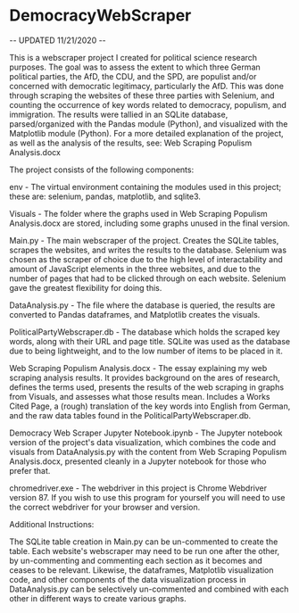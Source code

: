 # DemocracyWebScraper

-- UPDATED 11/21/2020 --

This is a webscraper project I created for political science research purposes. The goal was to assess the extent to
which three German political parties, the AfD, the CDU, and the SPD, are populist and/or concerned with democratic
legitimacy, particularly the AfD. This was done through scraping the websites of these three parties with Selenium, and
counting the occurrence of key words related to democracy, populism, and immigration. The results were tallied in an 
SQLite database, parsed/organized with the Pandas module (Python), and visualized with the Matplotlib module (Python).
For a more detailed explanation of the project, as well as the analysis of the results, see:
Web Scraping Populism Analysis.docx 


The project consists of the following components:

env - The virtual environment containing the modules used in this project; these are: selenium, pandas, matplotlib, and
sqlite3. 

Visuals - The folder where the graphs used in Web Scraping Populism Analysis.docx are stored, including some graphs
unused in the final version. 

Main.py - The main webscraper of the project. Creates the SQLite tables, scrapes the websites, and writes the results
to the database. Selenium was chosen as the scraper of choice due to the high level of interactability and amount of 
JavaScript elements in the three websites, and due to the number of pages that had to be clicked through on each 
website. Selenium gave the greatest flexibility for doing this.

DataAnalysis.py - The file where the database is queried, the results are converted to Pandas dataframes, and Matplotlib
creates the visuals. 

PoliticalPartyWebscraper.db - The database which holds the scraped key words, along with their URL and page title. 
SQLite was used as the database due to being lightweight, and to the low number of items to be placed in it. 

Web Scraping Populism Analysis.docx - The essay explaining my web scraping analysis results. It provides background on
the ares of research, defines the terms used, presents the results of the web scraping in graphs from Visuals, and 
assesses what those results mean. Includes a Works Cited Page, a (rough) translation of the key words into English from 
German, and the raw data tables found in the PoliticalPartyWebscraper.db.

Democracy Web Scraper Jupyter Notebook.ipynb - The Jupyter notebook version of the project's data visualization, which
combines the code and visuals from DataAnalysis.py with the content from Web Scraping Populism Analysis.docx, presented
cleanly in a Jupyter notebook for those who prefer that. 

chromedriver.exe - The webdriver in this project is Chrome Webdriver version 87. If you wish to use this program for
yourself you will need to use the correct webdriver for your browser and version. 

Additional Instructions:

The SQLite table creation in Main.py can be un-commented to create the table. Each website's webscraper may need to be 
run one after the other, by un-commenting and commenting each section as it becomes and ceases to be relevant.
Likewise, the dataframes, Matplotlib visualization code, and other components of the data visualization process in 
DataAnalysis.py can be selectively un-commented and combined with each other in different ways to create various 
graphs. 
